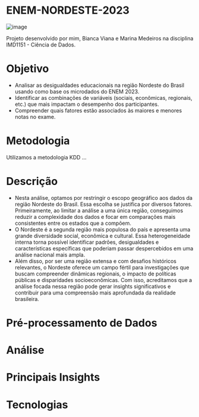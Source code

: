 # ENEM-NORDESTE-2023
![image](https://github.com/user-attachments/assets/6788c5ed-28f8-4ab2-a6c7-9e2b2bed6f81)

Projeto desenvolvido por mim, Bianca Viana e Marina Medeiros na disciplina IMD1151 - Ciência de Dados.

# Objetivo
- Analisar as desigualdades educacionais na região Nordeste do Brasil usando como base os microdados do ENEM 2023.
- Identificar as combinações de variáveis (sociais, econômicas, regionais, etc.) que mais impactam o desempenho dos participantes.
- Compreender quais fatores estão associados às maiores e menores notas no exame.
  
# Metodologia
Utilizamos a metodologia KDD ...
# Descrição
- Nesta análise, optamos por restringir o escopo geográfico aos dados da região Nordeste do Brasil. Essa escolha se justifica por diversos fatores. Primeiramente, ao limitar a análise a uma única região, conseguimos reduzir a complexidade dos dados e focar em comparações mais consistentes entre os estados que a compõem.
- O Nordeste é a segunda região mais populosa do país e apresenta uma grande diversidade social, econômica e cultural. Essa heterogeneidade interna torna possível identificar padrões, desigualdades e características específicas que poderiam passar despercebidos em uma análise nacional mais ampla.
- Além disso, por ser uma região extensa e com desafios históricos relevantes, o Nordeste oferece um campo fértil para investigações que buscam compreender dinâmicas regionais, o impacto de políticas públicas e disparidades socioeconômicas. Com isso, acreditamos que a análise focada nessa região pode gerar insights significativos e contribuir para uma compreensão mais aprofundada da realidade brasileira.
# Pré-processamento de Dados

# Análise

# Principais Insights

# Tecnologias


